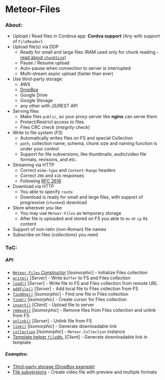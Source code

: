 Meteor-Files
========

### About:
 - Upload / Read files in Cordova app: __Cordva support__ (Any with support of `FileReader`)
 - Upload file(s) via DDP
    * Ready for small and large files (RAM used only for chunk reading - [read about `chunkSize`](https://github.com/VeliovGroup/Meteor-Files/wiki/Insert-(Upload)))
    * Pause / Resume upload
    * Auto-pause when connection to server is interrupted
    * Multi-stream async upload (faster than ever)
 - Use third-party storage:
    * AWS
    * [DropBox](https://github.com/VeliovGroup/Meteor-Files/wiki/Third-party-storage)
    * Google Drive
    * Google Storage
    * any other with JS/REST API
 - Serving files
    * Make files `public`, so your proxy server like __nginx__ can serve them
    * Protect/Restrict access to files
    * Files CRC check (*integrity check*)
 - Write to file system (*FS*)
    * Automatically writes files on FS and special Collection
    * `path`, collection name, schema, chunk size and naming function is under your control
    * Support for file subversions, like thumbnails, audio/video file formats, revisions, and etc.
 - Streaming via HTTP
    * Correct `mime-type` and `Content-Range` headers
    * Correct `206` and `416` responses
    * Following [RFC 2616](https://tools.ietf.org/html/rfc2616)
 - Download via HTTP
    * You able to specify `route`
    * Download is ready for small and large files, with support of progressive (`chunked`) download
 - Store wherever you like
    * You may use `Meteor-Files` as temporary storage
    * After file is uploaded and stored on FS you able to `mv` or `cp` its content
 - Support of non-latin (non-Roman) file names
 - Subscribe on files (*collections*) you need

### ToC:
##### API:
 - [`Meteor.Files` Constructor](https://github.com/VeliovGroup/Meteor-Files/wiki/Constructor) [*Isomorphic*] - Initialize Files collection
 - [`write()`](https://github.com/VeliovGroup/Meteor-Files/wiki/Write) [*Server*] - Write `Buffer` to FS and Files collection
 - [`load()`](https://github.com/VeliovGroup/Meteor-Files/wiki/Load) [*Server*] - Write file to FS and Files collection from remote URL
 - [`addFile()`](https://github.com/VeliovGroup/Meteor-Files/wiki/addFile) [*Server*] - Add local file to Files collection from FS
 - [`findOne()`](https://github.com/VeliovGroup/Meteor-Files/wiki/findOne) [*Isomorphic*] - Find one file in Files collection
 - [`find()`](https://github.com/VeliovGroup/Meteor-Files/wiki/find) [*Isomorphic*] - Create cursor for Files collection
 - [`insert()`](https://github.com/VeliovGroup/Meteor-Files/wiki/Insert-(Upload)) [*Client*] - Upload file to server
 - [`remove()`](https://github.com/VeliovGroup/Meteor-Files/wiki/remove) [*Isomorphic*] - Remove files from Files collection and unlink from FS
 - [`unlink()`](https://github.com/VeliovGroup/Meteor-Files/wiki/unlink) [*Server*] - Unlink file from FS
 - [`link()`](https://github.com/VeliovGroup/Meteor-Files/wiki/link) [*Isomorphic*] - Generate downloadable link
 - [`collection`](https://github.com/VeliovGroup/Meteor-Files/wiki/collection) [*Isomorphic*] - `Meteor.Collection` instance
 - [Template helper `fileURL`](https://github.com/VeliovGroup/Meteor-Files/wiki/Template-Helper) [*Client*] - Generate downloadable link in template

##### Examples:
 - [Third-party storage (DropBox example)](https://github.com/VeliovGroup/Meteor-Files/wiki/Third-party-storage)
 - [File subversions](https://github.com/VeliovGroup/Meteor-Files/wiki/Create-and-Manage-Subversions) - Create video file with preview and multiple formats